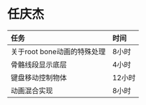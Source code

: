 # 任庆杰 #
|任务|时间|
|:-----|:-----|
|关于root bone动画的特殊处理|8小时|
|骨骼线段显示底层|4小时|
|键盘移动控制物体|12小时|
|动画混合实现|8小时|